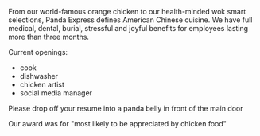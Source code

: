 From our world-famous orange chicken to our health-minded wok smart selections, Panda Express defines American Chinese cuisine.
We have full medical, dental, burial,  stressful and joyful benefits for 
employees lasting more than three months.

Current openings:

- cook
- dishwasher
- chicken artist
- social media manager

Please drop off your resume into a panda belly in front of the main door

Our award was for "most likely to be appreciated by chicken food"